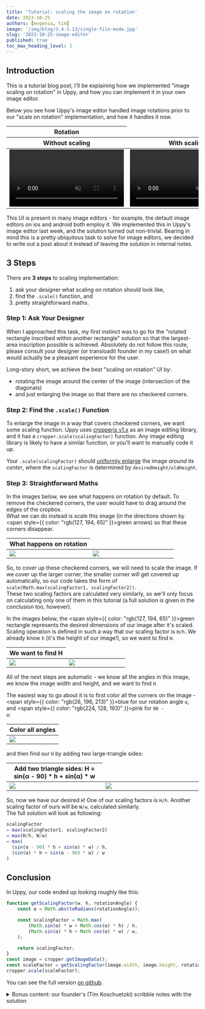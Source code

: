 ```yaml
---
title: 'Tutorial: scaling the image on rotation'
date: 2023-10-25
authors: [evgenia, tim]
image: '/img/blog/3.4-3.13/single-file-mode.jpg'
slug: '2023-10-25-image-editor'
published: true
toc_max_heading_level: 3
---
```


## Introduction

This is a tutorial blog post, I'll be explaining how we implemented "image
scaling on rotation" in Uppy, and how you can implement it in your own image
editor.

Below you see how Uppy's image editor handled image rotations prior to our
"scale on rotation" implementation, and how it handles it now.

<table style={{ textAlign: "center" }}>
  <thead>
  <tr>
    <th colspan={2}>
      Rotation
    </th>
  </tr>

  <tr>
    <th>Without scaling</th>
    <th>With scaling</th>
  </tr>
  </thead>

  <tbody>
  <tr>
  <td>
    <video controls muted autoplay>
      <source src="/img/blog/2023-10-25-image-editor/without-scaling.mov" type="video/mp4" />
    </video>
  </td>

  <td>
    <video controls muted autoplay>
      <source src="/img/blog/2023-10-25-image-editor/with-scaling.mov" type="video/mp4" />
    </video>
  </td>
  </tr>
  </tbody>
</table>

This UI is present in many image editors - for example, the default image
editors on ios and android both employ it. We implemented this in Uppy's image
editor last week, and the solution turned out non-trivial. Bearing in mind this
is a pretty ubiquitous task to solve for image editors, we decided to write out
a post about it instead of leaving the solution in internal notes.

## 3 Steps

There are **3 steps** to scaling implementation:

1. ask your designer what scaling on rotation should look like,
1. find the `.scale()` function, and
1. pretty straightforward maths.

### Step 1: Ask Your Designer

When I approached this task, my first instinct was to go for the "rotated
rectangle inscribed within another rectangle" solution so that the largest-area
inscription possible is achieved. Absolutely do not follow this route, please
consult your designer (or transloadit founder in my case!) on what would
actually be a pleasant experience for the user.

Long-story short, we achieve the best "scaling on rotation" UI by:

- rotating the image around the center of the image (intersection of the
  diagonals)
- and just enlarging the image so that there are no checkered corners.

### Step 2: Find the `.scale()` Function

To enlarge the image in a way that covers checkered corners, we want some
scaling function. Uppy uses
[cropperjs v1.x](https://github.com/fengyuanchen/cropperjs) as an image editing
library, and it has a `cropper.scale(scalingFactor)` function. Any image editing
library is likely to have a similar function, or you'll want to manually code it
up.

Your `.scale(scalingFactor)` should
[uniformly enlarge](<https://en.wikipedia.org/wiki/Scaling_(geometry)#Uniform_scaling>)
the image _around its center_, where the `scalingFactor` is determined by
`desiredHeight/oldHeight`.

### Step 3: Straightforward Maths

In the images below, we see what happens on rotation by default. To remove the
checkered corners, the user would have to drag around the edges of the
cropbox.  
What we can do instead is scale this image (in the directions shown by <span
style={{ color: "rgb(127, 194, 65)" }}>green arrows</span>) so that these
corners disappear.

<table style={{ background: "rgb(250, 250, 250)" }}>
  <thead>
  <tr><th colspan={2}>What happens on rotation</th></tr>
  </thead>

  <tbody>
  <tr>
  <td width="50%">
    <img style={{ maxWidth: 300 }} src="/img/blog/2023-10-25-image-editor/1a.png" />
  </td>

  <td width="50%">
    <img style={{ maxWidth: 340 }} src="/img/blog/2023-10-25-image-editor/1b.png" />
  </td>
  </tr>
  </tbody>
</table>

So, to cover up these checkered corners, we will need to scale the image. If we
cover up the larger corner, the smaller corner will get covered up
automatically, so our code takes the form of
`scale(Math.max(scalingFactor1, scalingFactor2))`.  
These two scaling factors are calculated very similarly, so we'll only focus on
calculating only one of them in this tutorial (a full solution is given in the
conclusion too, however).

In the images below, the <span style={{ color: "rgb(127, 194, 65)" }}>green
rectangle</span> represents the desired dimensions of our image after it's
scaled. Scaling operation is defined in such a way that our scaling factor is
`H/h`. We already know `h` (it's the height of our image!), so we want to find
`H`.

<table style={{ background: "rgb(250, 250, 250)" }}>
  <thead>
  <tr><th colspan={2}>We want to find H</th></tr>
  </thead>

  <tbody>
  <tr>
  <td width="50%">
    <img src="/img/blog/2023-10-25-image-editor/2a.png" />
  </td>

  <td width="50%">
    <img src="/img/blog/2023-10-25-image-editor/2b.png" />
  </td>
  </tr>
  </tbody>
</table>

All of the next steps are automatic - we know all the angles in this image, we
know the image width and height, and we want to find `H`.

The easiest way to go about it is to first color all the corners on the
image - <span style={{ color: "rgb(26, 196, 213)" }}>blue</span> for our
rotation angle <code>α</code>,
and <span style={{ color: "rgb(224, 128, 193)" }}>pink</span>
for <code>90 - α</code>:

<table style={{ background: "rgb(250, 250, 250)", textAlign: "center" }}>
  <thead style={{ display: "table", width: "100%" }}>
  <tr><th>Color all angles</th></tr>
  </thead>

  <tbody style={{ display: "table", width: "100%" }}>
  <tr>
  <td>
    <img style={{ width: 500 }} src="/img/blog/2023-10-25-image-editor/3.png" />
  </td>
  </tr>
  </tbody>
</table>

and then find our `H` by adding two large-triangle sides:

<table style={{ background: "rgb(250, 250, 250)" }}>
  <thead>
  <tr><th colspan={2}>Add two triangle sides: H = sin(α - 90) * h + sin(α) * w</th></tr>
  </thead>

  <tbody>
  <tr>
  <td width="50%">
    <img src="/img/blog/2023-10-25-image-editor/4a.png" />
  </td>

  <td width="50%">
    <img src="/img/blog/2023-10-25-image-editor/4b.png" />
  </td>
  </tr>
  </tbody>
</table>

So, now we have our desired `H`! One of our scaling factors is `H/h`. Another
scaling factor of ours will be `W/w`, calculated similarly.  
The full solution will look as following:

```javascript
scalingFactor
= max(scalingFactor1, scalingFactor2)
= max(H/h, W/w)
= max(
  (sin(α - 90) * h + sin(α) * w) / h,
  (sin(α) * h + sin(α - 90) * w) / w
)
```

## Conclusion

In Uppy, our code ended up looking roughly like this:

```javascript
function getScalingFactor(w, h, rotationAngle) {
	const α = Math.abs(toRadians(rotationAngle));

	const scalingFactor = Math.max(
		(Math.sin(α) * w + Math.cos(α) * h) / h,
		(Math.sin(α) * h + Math.cos(α) * w) / w,
	);

	return scalingFactor;
}
const image = cropper.getImageData();
const scaleFactor = getScalingFactor(image.width, image.height, rotationAngle);
cropper.scale(scaleFactor);
```

You can see the full version
[on github](https://github.com/transloadit/uppy/blob/12e08ada02b9080bd5e1d19526bdf8a2010e62a1/packages/%40uppy/image-editor/src/utils/getScaleFactorThatRemovesDarkCorners.js).

<details>
  <summary>Bonus content: our founder's (Tim Koschuetzki) scribble notes with the solution</summary>
  <img src="/img/blog/2023-10-25-image-editor/tim.jpg"/>
</details>
